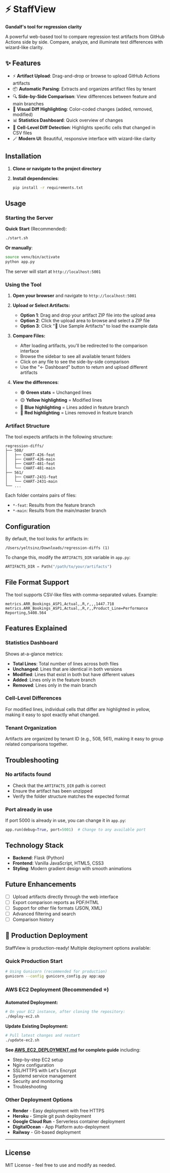 # ⚡ StaffView

**Gandalf's tool for regression clarity**

A powerful web-based tool to compare regression test artifacts from GitHub Actions side by side. Compare, analyze, and illuminate test differences with wizard-like clarity.

## ✨ Features

- ⚡ **Artifact Upload**: Drag-and-drop or browse to upload GitHub Actions artifacts
- 📦 **Automatic Parsing**: Extracts and organizes artifact files by tenant
- 🔍 **Side-by-Side Comparison**: View differences between feature and main branches
- 🎨 **Visual Diff Highlighting**: Color-coded changes (added, removed, modified)
- 📊 **Statistics Dashboard**: Quick overview of changes
- 🎯 **Cell-Level Diff Detection**: Highlights specific cells that changed in CSV files
- 🪄 **Modern UI**: Beautiful, responsive interface with wizard-like clarity

## Installation

1. **Clone or navigate to the project directory**

2. **Install dependencies**:
   ```bash
   pip install -r requirements.txt
   ```

## Usage

### Starting the Server

**Quick Start** (Recommended):
```bash
./start.sh
```

**Or manually**:
```bash
source venv/bin/activate
python app.py
```

The server will start at `http://localhost:5001`

### Using the Tool

1. **Open your browser** and navigate to `http://localhost:5001`

2. **Upload or Select Artifacts:**
   - **Option 1**: Drag and drop your artifact ZIP file into the upload area
   - **Option 2**: Click the upload area to browse and select a ZIP file
   - **Option 3**: Click "🚀 Use Sample Artifacts" to load the example data

3. **Compare Files:**
   - After loading artifacts, you'll be redirected to the comparison interface
   - Browse the sidebar to see all available tenant folders
   - Click on any file to see the side-by-side comparison
   - Use the "← Dashboard" button to return and upload different artifacts

4. **View the differences**:
   - 🟢 **Green stats** = Unchanged lines
   - 🟡 **Yellow highlighting** = Modified lines
   - 🔵 **Blue highlighting** = Lines added in feature branch
   - 🔴 **Red highlighting** = Lines removed in feature branch

### Artifact Structure

The tool expects artifacts in the following structure:
```
regression-diffs/
├── 508/
│   ├── CHART-426-feat
│   ├── CHART-426-main
│   ├── CHART-481-feat
│   └── CHART-481-main
├── 561/
│   ├── CHART-2431-feat
│   └── CHART-2431-main
└── ...
```

Each folder contains pairs of files:
- `*-feat`: Results from the feature branch
- `*-main`: Results from the main/master branch

## Configuration

By default, the tool looks for artifacts in:
```
/Users/yeltsinz/Downloads/regression-diffs (1)
```

To change this, modify the `ARTIFACTS_DIR` variable in `app.py`:

```python
ARTIFACTS_DIR = Path("/path/to/your/artifacts")
```

## File Format Support

The tool supports CSV-like files with comma-separated values. Example:
```csv
metrics.ARR_Bookings_ASP1,Actual,,R,r,,,1447.718
metrics.ARR_Bookings_ASP1,Actual,,R,r,,Product_Line=Performance Reporting,5408.564
```

## Features Explained

### Statistics Dashboard
Shows at-a-glance metrics:
- **Total Lines**: Total number of lines across both files
- **Unchanged**: Lines that are identical in both versions
- **Modified**: Lines that exist in both but have different values
- **Added**: Lines only in the feature branch
- **Removed**: Lines only in the main branch

### Cell-Level Differences
For modified lines, individual cells that differ are highlighted in yellow, making it easy to spot exactly what changed.

### Tenant Organization
Artifacts are organized by tenant ID (e.g., 508, 561), making it easy to group related comparisons together.

## Troubleshooting

### No artifacts found
- Check that the `ARTIFACTS_DIR` path is correct
- Ensure the artifact has been unzipped
- Verify the folder structure matches the expected format

### Port already in use
If port 5000 is already in use, you can change it in `app.py`:
```python
app.run(debug=True, port=5001)  # Change to any available port
```

## Technology Stack

- **Backend**: Flask (Python)
- **Frontend**: Vanilla JavaScript, HTML5, CSS3
- **Styling**: Modern gradient design with smooth animations

## Future Enhancements

- [ ] Upload artifacts directly through the web interface
- [ ] Export comparison reports as PDF/HTML
- [ ] Support for other file formats (JSON, XML)
- [ ] Advanced filtering and search
- [ ] Comparison history

## 🚀 Production Deployment

StaffView is production-ready! Multiple deployment options available:

### Quick Production Start
```bash
# Using Gunicorn (recommended for production)
gunicorn --config gunicorn_config.py app:app
```

### AWS EC2 Deployment (Recommended ⭐)

**Automated Deployment:**
```bash
# On your EC2 instance, after cloning the repository:
./deploy-ec2.sh
```

**Update Existing Deployment:**
```bash
# Pull latest changes and restart
./update-ec2.sh
```

**See [AWS_EC2_DEPLOYMENT.md](AWS_EC2_DEPLOYMENT.md) for complete guide** including:
- Step-by-step EC2 setup
- Nginx configuration
- SSL/HTTPS with Let's Encrypt
- Systemd service management
- Security and monitoring
- Troubleshooting

### Other Deployment Options
- **Render** - Easy deployment with free HTTPS
- **Heroku** - Simple git push deployment
- **Google Cloud Run** - Serverless container deployment
- **DigitalOcean** - App Platform auto-deployment
- **Railway** - Git-based deployment

---

## License

MIT License - feel free to use and modify as needed.

